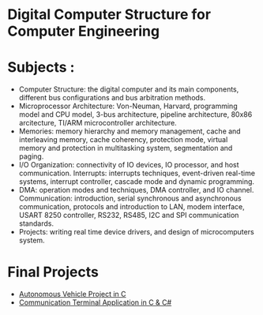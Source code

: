 
# Digital Computer Structure for Computer Engineering

# Subjects :
* Computer Structure: the digital computer and its main components, different bus configurations
and bus arbitration methods.
* Microprocessor Architecture: Von-Neuman, Harvard, programming model and CPU model, 3-bus architecture, pipeline architecture, 80x86 arcitecture, TI/ARM
microcontroller architecture.
* Memories: memory hierarchy and memory management, cache and interleaving memory, cache coherency, protection mode, virtual memory and protection in
multitasking system, segmentation and paging. 
* I/O Organization: connectivity of IO devices, IO processor, and host communication. Interrupts: interrupts techniques, event-driven real-time
systems, interrupt controller, cascade mode and dynamic programming.
* DMA: operation modes and techniques, DMA controller, and IO channel. Communication: introduction, serial synchronous and
asynchronous communication, protocols and introduction to LAN, modem interface, USART 8250
controller, RS232, RS485, I2C and SPI communication standards. 
* Projects: writing real time device drivers, and design of microcomputers system.

# Final Projects 
* <a href="https://github.com/MaorAssayag/Digital-Computer-Structure-projects/tree/master/Autonomous%20Vehicle%20Project">Autonomous Vehicle Project in C</a>
* <a href="https://github.com/MaorAssayag/Digital-Computer-Structure-projects/tree/master/Communication%20Terminal%20Application">Communication Terminal Application in C & C#</a>
